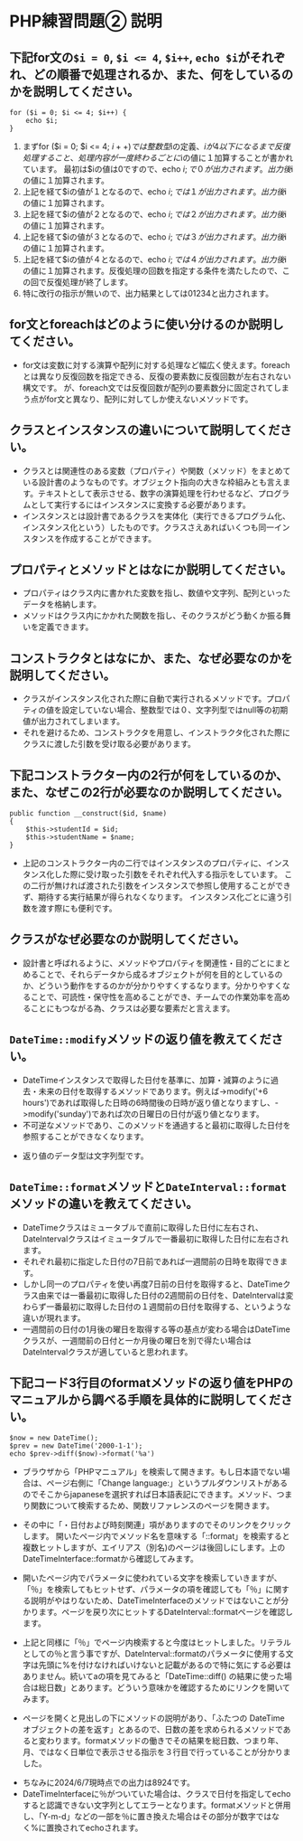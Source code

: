 # PHP練習問題② 説明

## 下記for文の`$i = 0`, `$i <= 4`, `$i++`, `echo $i`がそれぞれ、どの順番で処理されるか、また、何をしているのかを説明してください。

```
for ($i = 0; $i <= 4; $i++) {
    echo $i;
}
```

1. まずfor ($i = 0; $i <= 4; $i++)では整数型$iの定義、$iが4以下になるまで反復処理すること、処理内容が一度終わるごとに$iの値に１加算することが書かれています。 最初は$iの値は0ですので、echo $i;で０が出力されます。出力後$iの値に１加算されます。
2. 上記を経て$iの値が１となるので、echo $i;では１が出力されます。出力後$iの値に１加算されます。
3. 上記を経て$iの値が２となるので、echo $i;では２が出力されます。出力後$iの値に１加算されます。
4. 上記を経て$iの値が３となるので、echo $i;では３が出力されます。出力後$iの値に１加算されます。
5. 上記を経て$iの値が４となるので、echo $i;では４が出力されます。出力後$iの値に１加算されます。反復処理の回数を指定する条件を満たしたので、この回で反復処理が終了します。
6. 特に改行の指示が無いので、出力結果としては01234と出力されます。

## for文とforeachはどのように使い分けるのか説明してください。
- for文は変数に対する演算や配列に対する処理など幅広く使えます。foreachとは異なり反復回数を指定できる、反復の要素数に反復回数が左右されない構文です。
が、foreach文では反復回数が配列の要素数分に固定されてしまう点がfor文と異なり、配列に対してしか使えないメソッドです。

## クラスとインスタンスの違いについて説明してください。
- クラスとは関連性のある変数（プロパティ）や関数（メソッド）をまとめている設計書のようなものです。オブジェクト指向の大きな枠組みとも言えます。テキストとして表示させる、数字の演算処理を行わせるなど、プログラムとして実行するにはインスタンスに変換する必要があります。
- インスタンスとは設計書であるクラスを実体化（実行できるプログラム化、インスタンス化という）したものです。クラスさえあればいくつも同一インスタンスを作成することができます。

## プロパティとメソッドとはなにか説明してください。
- プロパティはクラス内に書かれた変数を指し、数値や文字列、配列といったデータを格納します。
- メソッドはクラス内にかかれた関数を指し、そのクラスがどう動くか振る舞いを定義できます。

## コンストラクタとはなにか、また、なぜ必要なのかを説明してください。
- クラスがインスタンス化された際に自動で実行されるメソッドです。プロパティの値を設定していない場合、整数型では０、文字列型ではnull等の初期値が出力されてしまいます。
- それを避けるため、コンストラクタを用意し、インストラクタ化された際にクラスに渡した引数を受け取る必要があります。

## 下記コンストラクター内の2行が何をしているのか、また、なぜこの2行が必要なのか説明してください。
```
public function __construct($id, $name)
{
    $this->studentId = $id;
    $this->studentName = $name;
}
```
- 上記のコンストラクター内の二行ではインスタンスのプロパティに、インスタンス化した際に受け取った引数をそれぞれ代入する指示をしています。 この二行が無ければ渡された引数をインスタンスで参照し使用することができず、期待する実行結果が得られなくなります。 インスタンス化ごとに違う引数を渡す際にも便利です。

## クラスがなぜ必要なのか説明してください。
- 設計書と呼ばれるように、メソッドやプロパティを関連性・目的ごとにまとめることで、それらデータから成るオブジェクトが何を目的としているのか、どういう動作をするのかが分かりやすくするなります。分かりやすくなることで、可読性・保守性を高めることができ、チームでの作業効率を高めることにもつながる為、クラスは必要な要素だと言えます。

## `DateTime::modify`メソッドの返り値を教えてください。
- DateTimeインスタンスで取得した日付を基準に、加算・減算のように過去・未来の日付を取得するメソッドであります。例えば->modify('+6 hours')であれば取得した日時の6時間後の日時が返り値となりますし、->modify('sunday')であれば次の日曜日の日付が返り値となります。
- 不可逆なメソッドであり、このメソッドを通過すると最初に取得した日付を参照することができなくなります。
+ 返り値のデータ型は文字列型です。

## `DateTime::format`メソッドと`DateInterval::format`メソッドの違いを教えてください。
- DateTimeクラスはミュータブルで直前に取得した日付に左右され、DateIntervalクラスはイミュータブルで一番最初に取得した日付に左右されます。
- それぞれ最初に指定した日付の7日前であれば一週間前の日時を取得できます。
- しかし同一のプロパティを使い再度7日前の日付を取得すると、DateTimeクラス由来では一番最初に取得した日付の2週間前の日付を、DateIntervalは変わらず一番最初に取得した日付の１週間前の日付を取得する、というような違いが現れます。
- 一週間前の日付の1月後の曜日を取得する等の基点が変わる場合はDateTimeクラスが、一週間前の日付と一か月後の曜日を別で得たい場合はDateIntervalクラスが適していると思われます。

## 下記コード3行目のformatメソッドの返り値をPHPのマニュアルから調べる手順を具体的に説明してください。
```
$now = new DateTime();
$prev = new DateTime('2000-1-1');
echo $prev->diff($now)->format('%a')
```

- ブラウザから「PHPマニュアル」を検索して開きます。もし日本語でない場合は、ページ右側に「Change language:」というプルダウンリストがあるのでそこからjapaneseを選択すれば日本語表記にできます。メソッド、つまり関数について検索するため、関数リファレンスのページを開きます。

- その中に「・日付および時刻関連」項がありますのでそのリンクをクリックします。 開いたページ内でメソッド名を意味する「::format」を検索すると複数ヒットしますが、エイリアス（別名)のページは後回しにします。上のDateTimeInterface::formatから確認してみます。
- 開いたページ内でパラメータに使われている文字を検索していきますが、「％」を検索してもヒットせず、パラメータの項を確認しても「％」に関する説明がやはりないため、DateTimeInterfaceのメソッドではないことが分かります。ページを戻り次にヒットするDateInterval::formatページを確認します。

- 上記と同様に「％」でページ内検索すると今度はヒットしました。リテラルとしての％と言う事ですが、DateInterval::formatのパラメータに使用する文字は先頭に%を付けなければいけないと記載があるので特に気にする必要はありません。続いてaの項を見てみると「DateTime::diff() の結果に使った場合は総日数」とあります。どういう意味かを確認するためにリンクを開いてみます。
- ページを開くと見出しの下にメソッドの説明があり、「ふたつの DateTime オブジェクトの差を返す」とあるので、日数の差を求められるメソッドであると変わります。formatメソッドの働きでその結果を総日数、つまり年、月、ではなく日単位で表示させる指示を３行目で行っていることが分かりました。
+ ちなみに2024/6/7現時点での出力は8924です。
+ DateTimeInterfaceに％がついていた場合は、クラスで日付を指定してechoすると認識できない文字列としてエラーとなります。formatメソッドと併用し、「Y-m-d」などの一部を％に置き換えた場合はその部分が数字ではなく%に置換されてechoされます。